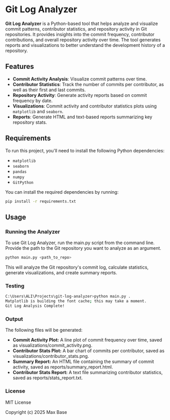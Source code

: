 # Git Log Analyzer

**Git Log Analyzer** is a Python-based tool that helps analyze and visualize commit patterns, contributor statistics, and repository activity in Git repositories. It provides insights into the commit frequency, contributor contributions, and overall repository activity over time. The tool generates reports and visualizations to better understand the development history of a repository.

## Features

- **Commit Activity Analysis**: Visualize commit patterns over time.
- **Contributor Statistics**: Track the number of commits per contributor, as well as their first and last commits.
- **Repository Activity**: Generate activity reports based on commit frequency by date.
- **Visualizations**: Commit activity and contributor statistics plots using `matplotlib` and `seaborn`.
- **Reports**: Generate HTML and text-based reports summarizing key repository stats.

## Requirements

To run this project, you'll need to install the following Python dependencies:

- `matplotlib`
- `seaborn`
- `pandas`
- `numpy`
- `GitPython`

You can install the required dependencies by running:

```bash
pip install -r requirements.txt
```

## Usage

### Running the Analyzer

To use Git Log Analyzer, run the main.py script from the command line. Provide the path to the Git repository you want to analyze as an argument.

```bash
python main.py <path_to_repo>
```

This will analyze the Git repository's commit log, calculate statistics, generate visualizations, and create summary reports.

### Testing

```bash
C:\Users\ALI\Projects\git-log-analyzer>python main.py .
Matplotlib is building the font cache; this may take a moment.
Git Log Analysis Complete!
```

### Output

The following files will be generated:

- **Commit Activity Plot:** A line plot of commit frequency over time, saved as visualizations/commit_activity.png.
- **Contributor Stats Plot:** A bar chart of commits per contributor, saved as visualizations/contributor_stats.png.
- **Summary Report:** An HTML file containing the summary of commit activity, saved as reports/summary_report.html.
- **Contributor Stats Report:** A text file summarizing contributor statistics, saved as reports/stats_report.txt.

### License

MIT License

Copyright (c) 2025 Max Base
